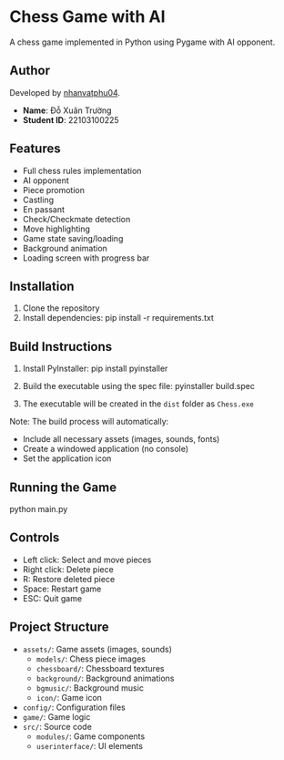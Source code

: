 # Chess Game with AI

A chess game implemented in Python using Pygame with AI opponent.

## Author
Developed by [nhanvatphu04](https://github.com/nhanvatphu04).
- **Name**: Đỗ Xuân Trường
- **Student ID**: 22103100225

## Features
- Full chess rules implementation
- AI opponent
- Piece promotion
- Castling
- En passant
- Check/Checkmate detection
- Move highlighting
- Game state saving/loading
- Background animation
- Loading screen with progress bar

## Installation
1. Clone the repository
2. Install dependencies:
pip install -r requirements.txt

## Build Instructions
1. Install PyInstaller:
pip install pyinstaller

2. Build the executable using the spec file:
pyinstaller build.spec

3. The executable will be created in the `dist` folder as `Chess.exe`

Note: The build process will automatically:
- Include all necessary assets (images, sounds, fonts)
- Create a windowed application (no console)
- Set the application icon

## Running the Game
python main.py

## Controls
- Left click: Select and move pieces
- Right click: Delete piece
- R: Restore deleted piece
- Space: Restart game
- ESC: Quit game

## Project Structure
- `assets/`: Game assets (images, sounds)
  - `models/`: Chess piece images
  - `chessboard/`: Chessboard textures
  - `background/`: Background animations
  - `bgmusic/`: Background music
  - `icon/`: Game icon
- `config/`: Configuration files
- `game/`: Game logic
- `src/`: Source code
  - `modules/`: Game components
  - `userinterface/`: UI elements